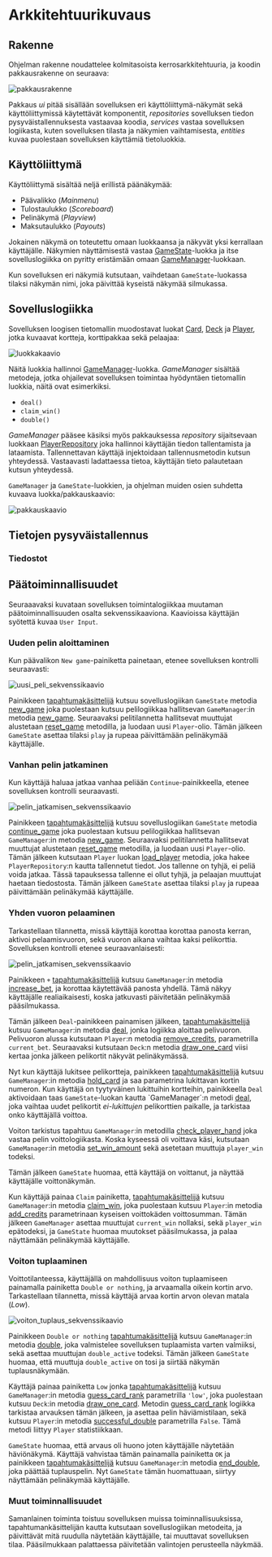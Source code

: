 # Arkkitehtuurikuvaus

## Rakenne

Ohjelman rakenne noudattelee kolmitasoista kerrosarkkitehtuuria, ja koodin pakkausrakenne on seuraava:

![pakkausrakenne](kuvat/pakkausrakenne.png)

Pakkaus _ui_ pitää sisällään sovelluksen eri käyttöliittymä-näkymät sekä käyttöliittymissä käytettävät komponentit, _repositories_ sovelluksen tiedon pysyväistallennuksesta vastaavaa koodia, _services_ vastaa sovelluksen logiikasta, kuten sovelluksen tilasta ja näkymien vaihtamisesta, _entities_ kuvaa puolestaan sovelluksen käyttämiä tietoluokkia.

## Käyttöliittymä

Käyttöliittymä sisältää neljä erillistä päänäkymää:

- Päävalikko (_Mainmenu_)
- Tulostaulukko (_Scoreboard_)
- Pelinäkymä (_Playview_)
- Maksutaulukko (_Payouts_)

Jokainen näkymä on toteutettu omaan luokkaansa ja näkyvät yksi kerrallaan käyttäjälle. Näkymien näyttämisestä vastaa [GameState](../src/services/game_state.py)-luokka ja itse sovelluslogiikka on pyritty eristämään omaan [GameManager](../src/services/game_manager.py)-luokkaan.

Kun sovelluksen eri näkymiä kutsutaan, vaihdetaan `GameState`-luokassa tilaksi näkymän nimi, joka päivittää kyseistä näkymää silmukassa.

## Sovelluslogiikka

Sovelluksen loogisen tietomallin muodostavat luokat [Card](../src/services/card.py), [Deck](../src/services/deck.py) ja [Player](../src/services/player.py), jotka kuvaavat kortteja, korttipakkaa sekä pelaajaa:

![luokkakaavio](kuvat/luokkakaavio.png)

Näitä luokkia hallinnoi [GameManager](../src/services/game_manager.py)-luokka. _GameManager_ sisältää metodeja, jotka ohjailevat sovelluksen toimintaa hyödyntäen tietomallin luokkia, näitä ovat esimerkiksi.

- `deal()`
- `claim_win()`
- `double()`

_GameManager_ pääsee käsiksi myös pakkauksessa _repository_ sijaitsevaan luokkaan [PlayerRepository](../src/repositories/player_repository.py) joka hallinnoi käyttäjän tiedon tallentamista ja lataamista. Tallennettavan käyttäjä injektoidaan tallennusmetodin kutsun yhteydessä. Vastaavasti ladattaessa tietoa, käyttäjän tieto palautetaan kutsun yhteydessä.

`GameManager` ja `GameState`-luokkien, ja ohjelman muiden osien suhdetta kuvaava luokka/pakkauskaavio:

![pakkauskaavio](kuvat/pakkauskaavio.png)

## Tietojen pysyväistallennus

### Tiedostot

## Päätoiminnallisuudet

Seuraaavaksi kuvataan sovelluksen toimintalogiikkaa muutaman päätoiminnallisuuden osalta sekvenssikaaviona. Kaavioissa käyttäjän syötettä kuvaa `User Input`.

### Uuden pelin aloittaminen

Kun päävalikon `New game`-painiketta painetaan, etenee sovelluksen kontrolli seuraavasti:

![uusi_peli_sekvenssikaavio](kuvat/uusi_peli_sekvenssikaavio.png)

Painikkeen [tapahtumakäsittelijä](../src/ui/components/button.py#L79) kutsuu sovelluslogiikan `GameState` metodia [new_game](../src/services/game_state.py#L126) joka puolestaan kutsuu pelilogiikkaa hallitsevan `GameManager`:in metodia [new_game](../src/services/game_manager.py#L35). Seuraavaksi pelitilannetta hallitsevat muuttujat alustetaan [reset_game](../src/services/game_manager.py#L24) metodilla, ja luodaan uusi `Player`-olio. Tämän jälkeen `GameState` asettaa tilaksi `play` ja rupeaa päivittämään pelinäkymää käyttäjälle.

### Vanhan pelin jatkaminen

Kun käyttäjä haluaa jatkaa vanhaa peliään `Continue`-painikkeella, etenee sovelluksen kontrolli seuraavasti.

![pelin_jatkamisen_sekvenssikaavio](kuvat/pelin_jatkamisen_sekvenssikaavio.png)

Painikkeen [tapahtumakäsittelijä](../src/ui/components/button.py#L79) kutsuu sovelluslogiikan `GameState` metodia [continue_game](../src/services/game_state.py#L110) joka puolestaan kutsuu pelilogiikkaa hallitsevan `GameManager`:in metodia [new_game](../src/services/game_manager.py#L35). Seuraavaksi pelitilannetta hallitsevat muuttujat alustetaan [reset_game](../src/services/game_manager.py#L24) metodilla, ja luodaan uusi `Player`-olio. Tämän jälkeen kutsutaan `Player` luokan [load_player](../src/entities/player.py#L33) metodia, joka hakee `PlayerRepository`:n kautta tallennetut tiedot. Jos tallenne on tyhjä, ei peliä voida jatkaa. Tässä tapauksessa tallenne ei ollut tyhjä, ja pelaajan muuttujat haetaan tiedostosta. Tämän jälkeen `GameState` asettaa tilaksi `play` ja rupeaa päivittämään pelinäkymää käyttäjälle.

### Yhden vuoron pelaaminen

Tarkastellaan tilannetta, missä käyttäjä korottaa korottaa panosta kerran, aktivoi pelaamisvuoron, sekä vuoron aikana vaihtaa kaksi pelikorttia. Sovelluksen kontrolli etenee seuraavanlaisesti:

![pelin_jatkamisen_sekvenssikaavio](kuvat/yksi_vuoro_sekvenssikaavio.png)

Painikkeen `+` [tapahtumakäsittelijä](../src/ui/components/button.py#L79) kutsuu `GameManager`:in metodia [increase_bet](../src/services/game_manager.py#L32), ja korottaa käytettävää panosta yhdellä. Tämä näkyy käyttäjälle realiaikaisesti, koska jatkuvasti päivitetään pelinäkymää pääsilmukassa.

Tämän jälkeen `Deal`-painikkeen painamisen jälkeen, [tapahtumakäsittelijä](../src/ui/components/button.py#L80) kutsuu `GameManager`:in metodia [deal](../src/services/game_manager.py#L90), jonka logiikka aloittaa pelivuoron. Pelivuoron alussa kutsutaan `Player`:n metodia [remove_credits](../src/entities/player.py#L22), parametrilla `current_bet`. Seuraavaksi kutsutaan `Deck`:n metodia [draw_one_card](../src/entities/deck.py#L20) viisi kertaa jonka jälkeen pelikortit näkyvät pelinäkymässä.

Nyt kun käyttäjä lukitsee pelikortteja, painikkeen [tapahtumakäsittelijä](../src/ui/components/button.py#L79) kutsuu `GameManager`:in metodia [hold_card](../src/services/game_manager.py#L50) ja saa parametrina lukittavan kortin numeron. Kun käyttäjä on tyytyväinen lukittuihin kortteihin, painikkeella `Deal` aktivoidaan taas `GameState`-luokan kautta `GameManager´:n metodi [deal](../src/services/game_manager.py#L90), joka vaihtaa uudet pelikortit _ei-lukittujen_ pelikorttien paikalle, ja tarkistaa onko käyttäjällä voittoa.

Voiton tarkistus tapahtuu `GameManager`:in metodilla [check_player_hand](../src/services/game_manager.py#L112) joka vastaa pelin voittologiikasta. Koska kyseessä oli voittava käsi, kutsutaan `GameManager`:in metodia [set_win_amount](../src/services/game_manager.py#L190) sekä asetetaan muuttuja `player_win` todeksi.

Tämän jälkeen `GameState` huomaa, että käyttäjä on voittanut, ja näyttää käyttäjälle voittonäkymän.

Kun käyttäjä painaa `Claim` painiketta, [tapahtumakäsittelijä](../src/ui/components/button.py#L79) kutsuu `GameManager`:in metodia [claim_win](../src/services/game_manager.py#L209), joka puolestaan kutsuu `Player`:in metodia [add_credits](../src/entities/player.py#L16) parametrinaan kyseisen voittokäden voittosumman. Tämän jälkeen `GameManager` asettaa muuttujat `current_win` nollaksi, sekä `player_win` epätodeksi, ja `GameState` huomaa muutokset pääsilmukassa, ja palaa näyttämään pelinäkymää käyttäjälle.

### Voiton tuplaaminen

Voittotilanteessa, käyttäjällä on mahdollisuus voiton tuplaamiseen painamalla painiketta `Double or nothing`, ja arvaamalla oikein kortin arvo. Tarkastellaan tilannetta, missä käyttäjä arvaa kortin arvon olevan matala (_Low_).

![voiton_tuplaus_sekvenssikaavio](kuvat/voiton_tuplaus_sekvenssikaavio.png)

Painikkeen `Double or nothing` [tapahtumakäsittelijä](../src/ui/components/button.py#L79) kutsuu `GameManager`:in metodia [double](../src/services/game_manager.py#L56), joka valmistelee sovelluksen tuplaamista varten valmiiksi, sekä asettaa muuttujan `double_active` todeksi. Tämän jälkeen `GameState` huomaa, että muuttuja `double_active` on tosi ja siirtää näkymän tuplausnäkymään.

Käyttäjä painaa painiketta `Low` jonka [tapahtumakäsittelijä](../src/ui/components/button.py#L80) kutsuu `GameManager`:in metodia [guess_card_rank](../src/services/game_manager.py#L61) parametrilla `'low'`, joka puolestaan kutsuu `Deck`:in metodia [draw_one_card](../src/entities/deck.py#L20). Metodin [guess_card_rank](../src/services/game_manager.py#L61) logiikka tarkistaa arvauksen tämän jälkeen, ja asettaa pelin häviämistilaan, sekä kutsuu `Player`:in metodia [successful_double](../src/entities/player.py#L27) parametrilla `False`. Tämä metodi liittyy `Player` statistiikkaan.

`GameState` huomaa, että arvaus oli huono joten käyttäjälle näytetään häviönäkymä. Käyttäjä vahvistaa tämän painamalla painiketta `OK` ja painikkeen [tapahtumakäsittelijä](../src/ui/components/button.py#L79) kutsuu `GameManager`:in metodia [end_double](../src/services/game_manager.py#L86), joka päättää tuplauspelin. Nyt `GameState` tämän huomattuaan, siirtyy näyttämään pelinäkymää käyttäjälle.

### Muut toiminnallisuudet

Samanlainen toiminta toistuu sovelluksen muissa toiminnallisuuksissa, tapahtumankäsittelijän kautta kutsutaan sovelluslogiikan metodeita, ja päivittävät mitä ruudulla näytetään käyttäjälle, tai muuttavat sovelluksen tilaa. Pääsilmukkaan palattaessa päivitetään valintojen perusteella näykmää.

